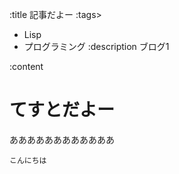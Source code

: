 :title 記事だよー
:tags>
- Lisp
- プログラミング
:description ブログ1

:content



# てすとだよー

ああああああああああああ

```
こんにちは
```

